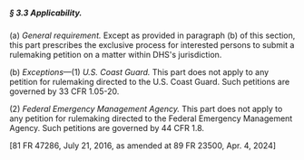 ##### § 3.3 Applicability. #####

(a) *General requirement.* Except as provided in paragraph (b) of this section, this part prescribes the exclusive process for interested persons to submit a rulemaking petition on a matter within DHS's jurisdiction.

(b) *Exceptions*—(1) *U.S. Coast Guard.* This part does not apply to any petition for rulemaking directed to the U.S. Coast Guard. Such petitions are governed by 33 CFR 1.05-20.

(2) *Federal Emergency Management Agency.* This part does not apply to any petition for rulemaking directed to the Federal Emergency Management Agency. Such petitions are governed by 44 CFR 1.8.

[81 FR 47286, July 21, 2016, as amended at 89 FR 23500, Apr. 4, 2024]